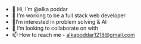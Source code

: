 - 👋 Hi, I’m @alka poddar
- 👀 I'm working to be a full stack web developer
- 🌱I’m interested in problem solving & AI
- 💞️ I’m looking to collaborate on with 
- 📫 How to reach me - alkapoddar1218@gmail.com

<!---
ALKAPODDAR/ALKAPODDAR is a ✨ special ✨ repository because its `README.md` (this file) appears on your GitHub profile.
You can click the Preview link to take a look at your changes.
--->

